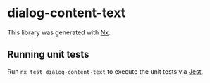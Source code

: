 # dialog-content-text

This library was generated with [Nx](https://nx.dev).

## Running unit tests

Run `nx test dialog-content-text` to execute the unit tests via [Jest](https://jestjs.io).
